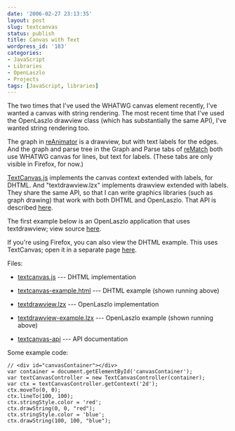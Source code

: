 ```yaml
---
date: '2006-02-27 23:13:35'
layout: post
slug: textcanvas
status: publish
title: Canvas with Text
wordpress_id: '183'
categories:
- JavaScript
- Libraries
- OpenLaszlo
- Projects
tags: [JavaScript, libraries]
---
```


The two times that I've used the WHATWG canvas element recently, I've wanted a canvas with string rendering.  The most recent time that I've used the OpenLaszlo drawview class (which has substantially the same API), I've wanted string rendering too.

<!-- more -->

The graph in [reAnimator](/tools/reanimator) is a drawview, but with text labels for the edges.  And the graph and parse tree in the Graph and Parse tabs of [reMatch](/tools/rematch) both use WHATWG canvas for lines, but text for labels.  (These tabs are only visible in Firefox, for now.)

[TextCanvas.js](/sources/javascript/textcanvas.js) implements the canvas context extended with labels, for DHTML.  And "textdrawview.lzx" implements drawview extended with labels.  They share the same API, so that I can write graphics libraries (such as graph drawing) that work with both DHTML and OpenLaszlo.  That API is described [here](/sources/javascript/textcanvas-api).

The first example below is an OpenLaszlo application that uses textdrawview; view source [here](/sources/openlaszlo/textdrawview-example.lzx).

If you're using Firefox, you can also view the DHTML example.  This uses TextCanvas; open it in a separate page [here](/sources/javascript/textcanvas-example.html).

Files:

* [textcanvas.js](/sources/javascript/textcanvas.js) --- DHTML implementation

* [textcanvas-example.html](/sources/javascript/textcanvas-example.html) --- DHTML example (shown running above)

* [textdrawview.lzx](/sources/openlaszlo/textdrawview.lzx) --- OpenLaszlo implementation

* [textdrawview-example.lzx](/sources/openlaszlo/textdrawview-example.lzx) --- OpenLaszlo example (shown running above)

* [textcanvas-api](/sources/javascript/textcanvas-api) --- API documentation

Some example code:

    // <div id="canvasContainer"></div>
    var container = document.getElementById('canvasContainer');
    var textCanvasController = new TextCanvasController(container);
    var ctx = textCanvasController.getContext('2d');
    ctx.moveTo(0, 0);
    ctx.lineTo(100, 100);
    ctx.stringStyle.color = 'red';
    ctx.drawString(0, 0, "red");
    ctx.stringStyle.color = 'blue';
    ctx.drawString(100, 100, "blue");
